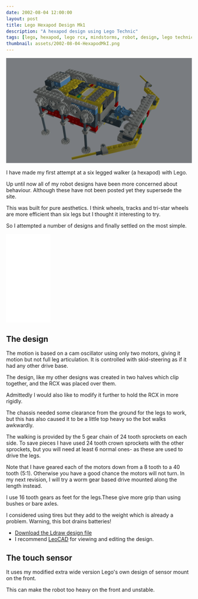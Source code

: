 ```yaml
---
date: 2002-08-04 12:00:00
layout: post
title: Lego Hexapod Design Mk1
description: "A hexapod design using Lego Technic"
tags: [lego, hexapod, lego rcx, mindstorms, robot, design, lego technic, walking robot, robot building, how to build a lego technic robot]
thumbnail: assets/2002-08-04-HexapodMkI.png
---
```

![Lego Technic Hexapod MkI](/assets/2002-08-04-HexapodMkI.png)

I have made my first attempt at a six legged walker (a hexapod) with Lego.

Up until now all of my robot designs have been more concerned about behaviour.
Although these have not been posted yet they supersede the site.

This was built for pure aesthetics.
I think wheels, tracks and tri-star wheels are more efficient than six legs but I thought it interesting to try.

So I attempted a number of designs and finally settled on the most simple.

<iframe sandbox="allow-popups allow-scripts allow-modals allow-forms allow-same-origin" style="width:120px;height:240px;" marginwidth="0" marginheight="0" scrolling="no" frameborder="0" src="//ws-na.amazon-adsystem.com/widgets/q?ServiceVersion=20070822&OneJS=1&Operation=GetAdHtml&MarketPlace=US&source=ss&ref=as_ss_li_til&ad_type=product_link&tracking_id=orionrobots05-20&language=en_US&marketplace=amazon&region=US&placement=B072MK1PDV&asins=B072MK1PDV&linkId=f3bb93680983debc702dd4d182ec9b08&show_border=true&link_opens_in_new_window=true"></iframe>

## The design

The motion is based on a cam oscillator using only two motors, giving it motion but not full leg articulation. It is controlled with skid-steering as if it had any other drive base.

The design, like my other designs was created in two halves which clip together, and the RCX was placed over them.

Admittedly I would also like to modify it further to hold the RCX in more rigidly.

The chassis needed some clearance from the ground for the legs to work, but this has also caused it to be a little top heavy so the bot walks awkwardly.

The walking is provided by the 5 gear chain of 24 tooth sprockets on each side. To save pieces I have used 24 tooth crown sprockets with the other sprockets, but you will need at least 6 normal ones- as these are used to drive the legs.

Note that I have geared each of the motors down from a 8 tooth to a 40 tooth (5:1).
Otherwise you have a good chance the motors will not turn.
In my next revision, I will try a worm gear based drive mounted along the length instead.

I use 16 tooth gears as feet for the legs.These give more grip than using bushes or  bare axles.

I considered using tires but they add to the weight which is already a problem.
Warning, this bot drains batteries!

* [Download the Ldraw design file](../assets/2002-08-04-HexapodMkI.ldr)
* I recommend [LeoCAD](https://www.leocad.org/download.html) for viewing and editing the design.

## The touch sensor

It uses my modified extra wide version Lego's own design of sensor mount on the front.

This can make the robot too heavy on the front and unstable.
